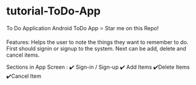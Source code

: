 # tutorial-ToDo-App
To Do Application
Android ToDo App ⭐ Star me on this Repo!

Features:
  Helps the user to note the things they want to remember to do.
  First should signin or signup to the system. 
  Next can be add, delete and cancel items.

Sections in App Screen : ✔️ Sign-in / Sign-up ✔️ Add Items ✔️Delete Items ✔️Cancel Item
